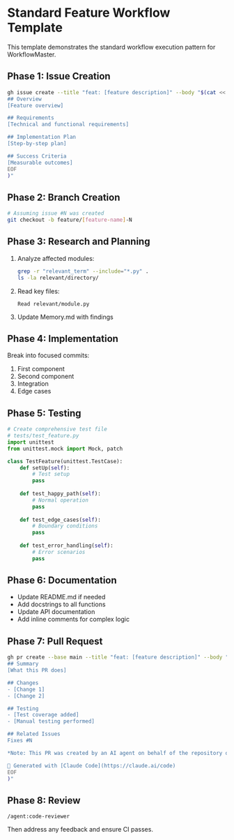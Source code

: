 # Standard Feature Workflow Template

This template demonstrates the standard workflow execution pattern for WorkflowMaster.

## Phase 1: Issue Creation

```bash
gh issue create --title "feat: [feature description]" --body "$(cat <<'EOF'
## Overview
[Feature overview]

## Requirements
[Technical and functional requirements]

## Implementation Plan
[Step-by-step plan]

## Success Criteria
[Measurable outcomes]
EOF
)"
```

## Phase 2: Branch Creation

```bash
# Assuming issue #N was created
git checkout -b feature/[feature-name]-N
```

## Phase 3: Research and Planning

1. Analyze affected modules:
   ```bash
   grep -r "relevant_term" --include="*.py" .
   ls -la relevant/directory/
   ```

2. Read key files:
   ```
   Read relevant/module.py
   ```

3. Update Memory.md with findings

## Phase 4: Implementation

Break into focused commits:
1. First component
2. Second component
3. Integration
4. Edge cases

## Phase 5: Testing

```python
# Create comprehensive test file
# tests/test_feature.py
import unittest
from unittest.mock import Mock, patch

class TestFeature(unittest.TestCase):
    def setUp(self):
        # Test setup
        pass
    
    def test_happy_path(self):
        # Normal operation
        pass
    
    def test_edge_cases(self):
        # Boundary conditions
        pass
    
    def test_error_handling(self):
        # Error scenarios
        pass
```

## Phase 6: Documentation

- Update README.md if needed
- Add docstrings to all functions
- Update API documentation
- Add inline comments for complex logic

## Phase 7: Pull Request

```bash
gh pr create --base main --title "feat: [feature description]" --body "$(cat <<'EOF'
## Summary
[What this PR does]

## Changes
- [Change 1]
- [Change 2]

## Testing
- [Test coverage added]
- [Manual testing performed]

## Related Issues
Fixes #N

*Note: This PR was created by an AI agent on behalf of the repository owner.*

🤖 Generated with [Claude Code](https://claude.ai/code)
EOF
)"
```

## Phase 8: Review

```
/agent:code-reviewer
```

Then address any feedback and ensure CI passes.